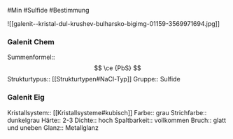 #Min #Sulfide #Bestimmung 

![[galenit--kristal-dul-krushev-bulharsko-bigimg-01159-3569971694.jpg]]

### Galenit Chem

Summenformel:: $$ \ce {PbS} $$
Strukturtypus:: [[Strukturtypen#NaCl-Typ]]
Gruppe:: Sulfide
<!--ID: 1705934303489-->


### Galenit Eig

Kristallsystem:: [[Kristallsysteme#kubisch]]
Farbe:: grau
Strichfarbe:: dunkelgrau
Härte:: 2-3
Dichte:: hoch
Spaltbarkeit:: vollkommen 
Bruch:: glatt und uneben
Glanz:: Metallglanz
<!--ID: 1705934303494-->




